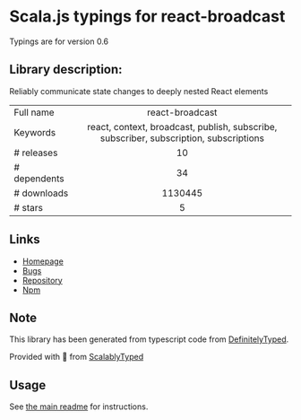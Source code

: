 
# Scala.js typings for react-broadcast

Typings are for version 0.6

## Library description:
Reliably communicate state changes to deeply nested React elements

|                    |                 |
| ------------------ | :-------------: |
| Full name          | react-broadcast |
| Keywords           | react, context, broadcast, publish, subscribe, subscriber, subscription, subscriptions |
| # releases         | 10 |
| # dependents       | 34 |
| # downloads        | 1130445 |
| # stars            | 5 |

## Links
- [Homepage](https://github.com/ReactTraining/react-broadcast#readme)
- [Bugs](https://github.com/ReactTraining/react-broadcast/issues)
- [Repository](https://github.com/ReactTraining/react-broadcast)
- [Npm](https://www.npmjs.com/package/react-broadcast)
    


## Note
This library has been generated from typescript code from [DefinitelyTyped](https://definitelytyped.org).

Provided with :purple_heart: from [ScalablyTyped](https://github.com/oyvindberg/ScalablyTyped)

## Usage
See [the main readme](../../readme.md) for instructions.


